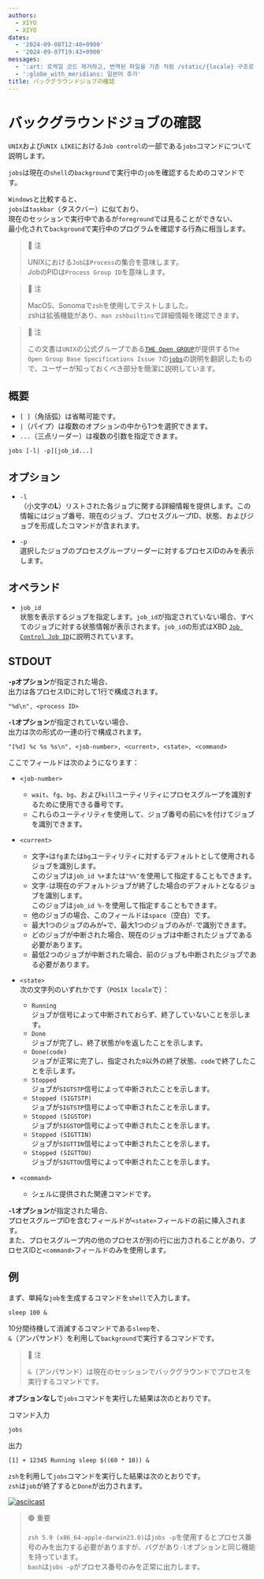 ```yaml
---
authors:
  - XIYO
  - XIYO
dates:
  - '2024-09-08T12:40+0900'
  - '2024-09-07T19:43+0900'
messages:
  - ':art: 로케일 코드 제거하고, 번역된 파일을 기존 처럼 /static/{locale} 구조로 저장'
  - ':globe_with_meridians: 일본어 추가'
title: バックグラウンドジョブの確認
---
```

# バックグラウンドジョブの確認

`UNIX`および`UNIX LIKE`における`Job control`の一部である`jobs`コマンドについて説明します。

`jobs`は現在の`shell`の`background`で実行中の`job`を確認するためのコマンドです。

`Windows`と比較すると、\
`jobs`は`taskbar`（タスクバー）に似ており、\
現在のセッションで実行中であるが`foreground`では見ることができない、\
最小化されて`background`で実行中のプログラムを確認する行為に相当します。

> 🔵 注
>
> UNIXにおける`Job`は`Process`の集合を意味します。\
> JobのPIDは`Process Group ID`を意味します。

> 🔵 注
>
> MacOS、Sonomaで`zsh`を使用してテストしました。\
> zshは拡張機能があり、`man zshbuiltins`で詳細情報を確認できます。

> 🔵 注
>
> この文書は`UNIX`の公式グループである[`THE Open GROUP`](https://www.opengroup.org)が提供する`The Open Group Base Specifications Issue 7`の[`jobs`](https://pubs.opengroup.org/onlinepubs/9699919799.2016edition/utilities/jobs.html)の説明を翻訳したもので、ユーザーが知っておくべき部分を簡潔に説明しています。

## 概要

- `[ ]`（角括弧）は省略可能です。
- `|`（パイプ）は複数のオプションの中から1つを選択できます。
- `...`（三点リーダー）は複数の引数を指定できます。

```text
jobs [-l| -p][job_id...]
```

## オプション

- `-l`\
  （小文字の**L**）リストされた各ジョブに関する詳細情報を提供します。この情報にはジョブ番号、現在のジョブ、プロセスグループID、状態、およびジョブを形成したコマンドが含まれます。

- `-p`\
  選択したジョブのプロセスグループリーダーに対するプロセスIDのみを表示します。

## オペランド

- `job_id`\
  状態を表示するジョブを指定します。`job_id`が指定されていない場合、すべてのジョブに対する状態情報が表示されます。`job_id`の形式はXBD [`Job Control Job ID`](https://pubs.opengroup.org/onlinepubs/9699919799.2016edition/basedefs/V1_chap03.html#tag_03_204)に説明されています。

## STDOUT

**`-p`オプション**が指定された場合、\
出力は各プロセスIDに対して1行で構成されます。

```text
"%d\n", <process ID>
```

**`-l`オプション**が指定されていない場合、\
出力は次の形式の一連の行で構成されます。

```text
"[%d] %c %s %s\n", <job-number>, <current>, <state>, <command>
```

ここでフィールドは次のようになります：

- `<job-number>`

  - `wait`、`fg`、`bg`、および`kill`ユーティリティにプロセスグループを識別するために使用できる番号です。
  - これらのユーティリティを使用して、ジョブ番号の前に`%`を付けてジョブを識別できます。

- `<current>`

  - 文字`+`は`fg`または`bg`ユーティリティに対するデフォルトとして使用されるジョブを識別します。\
    このジョブは`job_id %+`または`"%%"`を使用して指定することもできます。
  - 文字`-`は現在のデフォルトジョブが終了した場合のデフォルトとなるジョブを識別します。\
    このジョブは`job_id %-`を使用して指定することもできます。
  - 他のジョブの場合、このフィールドは`space`（空白）です。
  - 最大1つのジョブのみが`+`で、最大1つのジョブのみが`-`で識別できます。
  - どのジョブが中断された場合、現在のジョブは中断されたジョブである必要があります。
  - 最低2つのジョブが中断された場合、前のジョブも中断されたジョブである必要があります。

- `<state>`\
  次の文字列のいずれかです（`POSIX locale`で）：

  - `Running`\
    ジョブが信号によって中断されておらず、終了していないことを示します。
  - `Done`\
    ジョブが完了し、終了状態が`0`を返したことを示します。
  - `Done(code)`\
    ジョブが正常に完了し、指定された`0`以外の終了状態、`code`で終了したことを示します。
  - `Stopped`\
    ジョブが`SIGTSTP`信号によって中断されたことを示します。
  - `Stopped (SIGTSTP)`\
    ジョブが`SIGTSTP`信号によって中断されたことを示します。
  - `Stopped (SIGSTOP)`\
    ジョブが`SIGSTOP`信号によって中断されたことを示します。
  - `Stopped (SIGTTIN)`\
    ジョブが`SIGTTIN`信号によって中断されたことを示します。
  - `Stopped (SIGTTOU)`\
    ジョブが`SIGTTOU`信号によって中断されたことを示します。

- `<command>`
  - シェルに提供された関連コマンドです。

**`-l`オプション**が指定された場合、\
プロセスグループIDを含むフィールドが`<state>`フィールドの前に挿入されます。\
また、プロセスグループ内の他のプロセスが別の行に出力されることがあり、プロセスIDと`<command>`フィールドのみを使用します。

## 例

まず、単純な`job`を生成するコマンドを`shell`で入力します。

```shell
sleep 100 &
```

10分間待機して消滅するコマンドである`sleep`を、\
`&`（アンパサンド）を利用して`background`で実行するコマンドです。

> 🔵 注
>
> `&`（アンパサンド）は現在のセッションでバックグラウンドでプロセスを実行するコマンドです。

**オプションなし**で`jobs`コマンドを実行した結果は次のとおりです。

コマンド入力

```shell
jobs
```

出力

```text
[1] + 12345 Running sleep $((60 * 10)) &
```

`zsh`を利用して`jobs`コマンドを実行した結果は次のとおりです。\
`zsh`は`job`が終了すると`Done`が出力されます。

[![asciicast](https://asciinema.xiyo.dev/a/22.svg)](https://asciinema.xiyo.dev/a/22)

> 🟣 重要
>
> `zsh 5.9 (x86_64-apple-darwin23.0)`は`jobs -p`を使用するとプロセス番号のみを出力する必要がありますが、バグがあり`-l`オプションと同じ機能を持っています。\
> `bash`は`jobs -p`がプロセス番号のみを正常に出力します。


